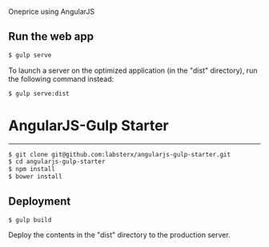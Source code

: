 Oneprice using AngularJS

Run the web app
---------------

```sh
$ gulp serve
```
To launch a server on the optimized application (in the "dist" directory), run the following command instead:

```sh
$ gulp serve:dist
```

# AngularJS-Gulp Starter
--------------

```sh
$ git clone git@github.com:labsterx/angularjs-gulp-starter.git
$ cd angularjs-gulp-starter
$ npm install
$ bower install
```

Deployment
--------------

```
$ gulp build
```

Deploy the contents in the "dist" directory to the production server.


